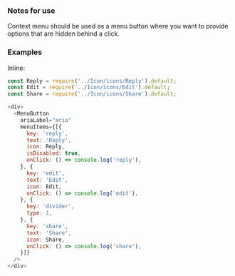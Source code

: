 ### Notes for use

Context menu should be used as a menu button where you want to provide options that are hidden behind a click.

### Examples

Inline:

```js { "props": { "text": "Hello" } }
const Reply = require('../Icon/icons/Reply').default;
const Edit = require('../Icon/icons/Edit').default;
const Share = require('../Icon/icons/Share').default;

<div>
  <MenuButton
    ariaLabel="aria"
    menuItems={[{
      key: 'reply',
      text: 'Reply',
      icon: Reply,
      isDisabled: true,
      onClick: () => console.log('reply'),
    }, {
      key: 'edit',
      text: 'Edit',
      icon: Edit,
      onClick: () => console.log('edit'),
    }, {
      key: 'divider',
      type: 1,
    }, {
      key: 'share',
      text: 'Share',
      icon: Share,
      onClick: () => console.log('share'),
    }]}
  />
</div>
```
